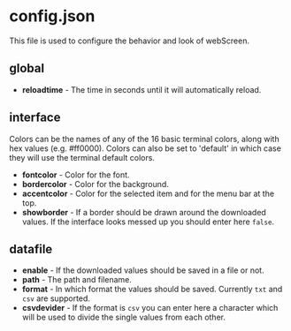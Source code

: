 # config.json
This file is used to configure the behavior and look of webScreen.

## global
* **reloadtime** - The time in seconds until it will automatically reload.

## interface
Colors can be the names of any of the 16 basic terminal colors, along with hex values (e.g. #ff0000). Colors can also be set to 'default' in which case they will use the terminal default colors.
* **fontcolor** - Color for the font.
* **bordercolor** - Color for the background.
* **accentcolor** - Color for the selected item and for the menu bar at the top.
* **showborder** - If a border should be drawn around the downloaded values. If the interface looks messed up you should enter here `false`.

## datafile
* **enable** - If the downloaded values should be saved in a file or not. 
* **path** - The path and filename.
* **format** - In which format the values should be saved. Currently `txt` and `csv` are supported.
* **csvdevider** - If the format is `csv` you can enter here a character which will be used to divide the single values from each other.